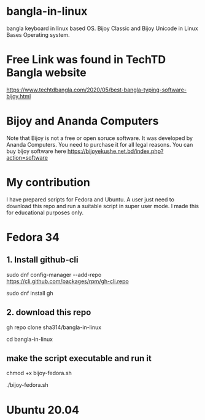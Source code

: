 # bangla-in-linux
bangla keyboard in linux based OS.
Bijoy Classic and Bijoy Unicode in Linux Bases Operating system.

# Free Link was found in TechTD Bangla website
https://www.techtdbangla.com/2020/05/best-bangla-typing-software-bijoy.html

# Bijoy and Ananda Computers
Note that Bijoy is not a free or open soruce software. It was developed by Ananda Computers. You need to purchase it for all legal reasons. You can buy bijoy software here
https://bijoyekushe.net.bd/index.php?action=software


# My contribution
I have prepared scripts for Fedora and Ubuntu. A user just need to download this repo and run a suitable script in super user mode. I made this for educational purposes only.

# Fedora 34

## 1. Install github-cli
sudo dnf config-manager --add-repo https://cli.github.com/packages/rpm/gh-cli.repo

sudo dnf install gh

## 2. download this repo
gh repo clone sha314/bangla-in-linux

cd bangla-in-linux
## make the script executable and run it
chmod +x bijoy-fedora.sh

./bijoy-fedora.sh



# Ubuntu 20.04



